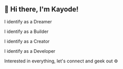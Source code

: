 ## 👋  Hi there, I'm Kayode!


I identify as a Dreamer 

I identify as a Builder

I identify as a Creator 

I identify as a Developer 

Interested in everything, let's connect and geek out ⚙️